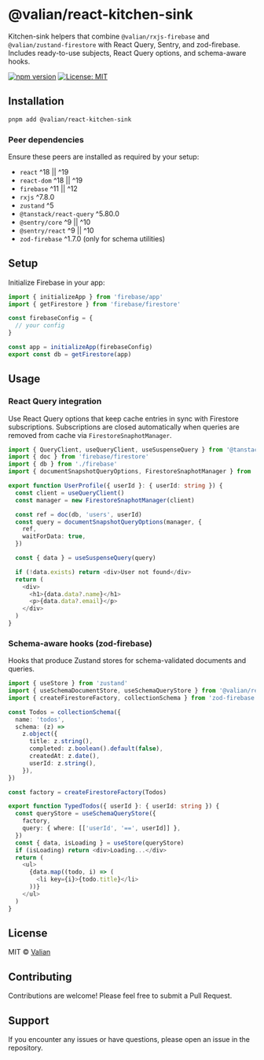 # @valian/react-kitchen-sink

Kitchen-sink helpers that combine `@valian/rxjs-firebase` and `@valian/zustand-firestore` with React Query, Sentry, and zod-firebase. Includes ready-to-use subjects, React Query options, and schema-aware hooks.

[![npm version](https://badge.fury.io/js/@valian%2Freact-kitchen-sink.svg)](https://badge.fury.io/js/@valian%2Freact-kitchen-sink)
[![License: MIT](https://img.shields.io/badge/License-MIT-yellow.svg)](https://opensource.org/licenses/MIT)

## Installation

```bash
pnpm add @valian/react-kitchen-sink
```

### Peer dependencies

Ensure these peers are installed as required by your setup:

- `react` ^18 || ^19
- `react-dom` ^18 || ^19
- `firebase` ^11 || ^12
- `rxjs` ^7.8.0
- `zustand` ^5
- `@tanstack/react-query` ^5.80.0
- `@sentry/core` ^9 || ^10
- `@sentry/react` ^9 || ^10
- `zod-firebase` ^1.7.0 (only for schema utilities)

## Setup

Initialize Firebase in your app:

```typescript
import { initializeApp } from 'firebase/app'
import { getFirestore } from 'firebase/firestore'

const firebaseConfig = {
  // your config
}

const app = initializeApp(firebaseConfig)
export const db = getFirestore(app)
```

## Usage

### React Query integration

Use React Query options that keep cache entries in sync with Firestore subscriptions. Subscriptions are closed automatically when queries are removed from cache via `FirestoreSnaphotManager`.

```typescript
import { QueryClient, useQueryClient, useSuspenseQuery } from '@tanstack/react-query'
import { doc } from 'firebase/firestore'
import { db } from './firebase'
import { documentSnapshotQueryOptions, FirestoreSnaphotManager } from '@valian/react-kitchen-sink/react-query'

export function UserProfile({ userId }: { userId: string }) {
  const client = useQueryClient()
  const manager = new FirestoreSnaphotManager(client)

  const ref = doc(db, 'users', userId)
  const query = documentSnapshotQueryOptions(manager, {
    ref,
    waitForData: true,
  })

  const { data } = useSuspenseQuery(query)

  if (!data.exists) return <div>User not found</div>
  return (
    <div>
      <h1>{data.data?.name}</h1>
      <p>{data.data?.email}</p>
    </div>
  )
}
```

### Schema-aware hooks (zod-firebase)

Hooks that produce Zustand stores for schema-validated documents and queries.

```typescript
import { useStore } from 'zustand'
import { useSchemaDocumentStore, useSchemaQueryStore } from '@valian/react-kitchen-sink/hooks'
import { createFirestoreFactory, collectionSchema } from 'zod-firebase'

const Todos = collectionSchema({
  name: 'todos',
  schema: (z) =>
    z.object({
      title: z.string(),
      completed: z.boolean().default(false),
      createdAt: z.date(),
      userId: z.string(),
    }),
})

const factory = createFirestoreFactory(Todos)

export function TypedTodos({ userId }: { userId: string }) {
  const queryStore = useSchemaQueryStore({
    factory,
    query: { where: [['userId', '==', userId]] },
  })
  const { data, isLoading } = useStore(queryStore)
  if (isLoading) return <div>Loading...</div>
  return (
    <ul>
      {data.map((todo, i) => (
        <li key={i}>{todo.title}</li>
      ))}
    </ul>
  )
}
```

## License

MIT © [Valian](https://valian.ca)

## Contributing

Contributions are welcome! Please feel free to submit a Pull Request.

## Support

If you encounter any issues or have questions, please open an issue in the repository.
